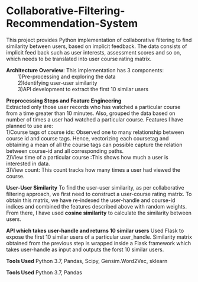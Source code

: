 # Collaborative-Filtering-Recommendation-System

This project provides Python implementation of collaborative filtering to find similarity between users, based on implicit feedback. The data consists of implicit feed back such as user interests, assessment scores and so on, which needs to be translated into user course rating matrix. 

**Architecture Overview**:
This implementation has 3 components:  
&nbsp;&nbsp;&nbsp;&nbsp;&nbsp;&nbsp;&nbsp;&nbsp;1)Pre-processing and exploring the data  
&nbsp;&nbsp;&nbsp;&nbsp;&nbsp;&nbsp;&nbsp;&nbsp;2)Identifying user-user similarity  
&nbsp;&nbsp;&nbsp;&nbsp;&nbsp;&nbsp;&nbsp;&nbsp;3)API development to extract the first 10 similar users  


**Preprocessing Steps and Feature Engineering**  
Extracted only those user records who has watched a particular course from a time greater than 10 minutes. Also, grouped the data based on number of times a user had watched a particular course. Features I have planned to use are:  
1)Course tags of course ids: Observed one to many relationship between course id and course tags. Hence, vectorizing each coursetag and obtaining a mean of all the course tags can possible capture the relation between course-id and all corresponding paths.  
2)View time of a particular course :This shows how much a user is interested in data.  
3)View count: This count tracks how many times a user had viewed the course.  

**User-User Similarity**
To find the user-user similarity, as per collaborative filtering approach, we first need to construct a user-course rating matrix. To obtain this matrix, we have re-indexed the user-handle and course-id indices and combined the features described above with random weights. From there, I have used **cosine similarity** to calculate the similarity between users.

**API which takes user-handle and returns 10 similar users**
Used Flask to expose the first 10 similar users of a particular user_handle. Similarity matrix obtained from the previous step is wrapped inside a Flask framework which takes user-handle as input and outputs the forst 10 similar users.

**Tools Used**
Python 3.7, Pandas, Scipy, Gensim.Word2Vec, sklearn

**Tools Used**
Python 3.7, Pandas






